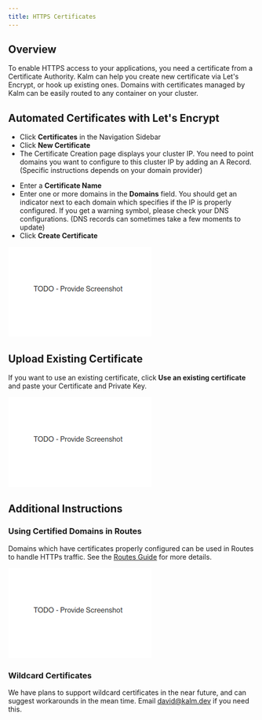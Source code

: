 ```yaml
---
title: HTTPS Certificates
---
```


## Overview

To enable HTTPS access to your applications, you need a certificate from a Certificate Authority. Kalm can help you create new certificate via Let's Encrypt, or hook up existing ones. Domains with certificates managed by Kalm can be easily routed to any container on your cluster.

## Automated Certificates with Let's Encrypt

- Click **Certificates** in the Navigation Sidebar
- Click **New Certificate**
- The Certificate Creation page displays your cluster IP. You need to point domains you want to configure to this cluster IP by adding an A Record. (Specific instructions depends on your domain provider)

* Enter a **Certificate Name**
* Enter one or more domains in the **Domains** field. You should get an indicator next to each domain which specifies if the IP is properly configured. If you get a warning symbol, please check your DNS configurations. (DNS records can sometimes take a few moments to update)
* Click **Create Certificate**

![Create Cert](assets/placeholder.png)

## Upload Existing Certificate

If you want to use an existing certificate, click **Use an existing certificate** and paste your Certificate and Private Key.

![Upload Cert](assets/placeholder.png)

## Additional Instructions

### Using Certified Domains in Routes

Domains which have certificates properly configured can be used in Routes to handle HTTPs traffic. See the [Routes Guide](/) for more details.

![Routes HTTPS](assets/placeholder.png)

### Wildcard Certificates

We have plans to support wildcard certificates in the near future, and can suggest workarounds in the mean time. Email david@kalm.dev if you need this.
